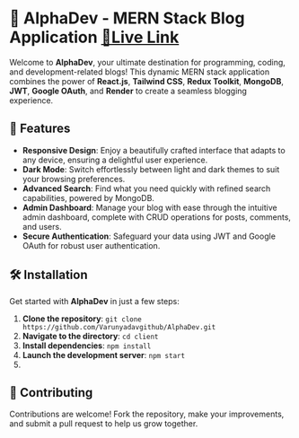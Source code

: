 # 🚀 AlphaDev - MERN Stack Blog Application [**🔗Live Link**](https://alphadev.onrender.com)

Welcome to **AlphaDev**, your ultimate destination for programming, coding, and development-related blogs!
This dynamic MERN stack application combines the power of **React.js**, **Tailwind CSS**, **Redux Toolkit**,
**MongoDB**, **JWT**, **Google OAuth**, and **Render** to create a seamless blogging experience.


## 🌟 Features

- **Responsive Design**: Enjoy a beautifully crafted interface that adapts to any device, ensuring a delightful user experience.
- **Dark Mode**: Switch effortlessly between light and dark themes to suit your browsing preferences.
- **Advanced Search**: Find what you need quickly with refined search capabilities, powered by MongoDB.
- **Admin Dashboard**: Manage your blog with ease through the intuitive admin dashboard, complete with CRUD operations for posts, comments, and users.
- **Secure Authentication**: Safeguard your data using JWT and Google OAuth for robust user authentication.

## 🛠️ Installation

Get started with **AlphaDev** in just a few steps:

1. **Clone the repository**: `git clone https://github.com/Varunyadavgithub/AlphaDev.git`
2. **Navigate to the directory**: `cd client`
3. **Install dependencies**: `npm install`
4. **Launch the development server**: `npm start`
5. 

## 🤝 Contributing

Contributions are welcome! Fork the repository, make your improvements, and submit a pull request to help us grow together.
